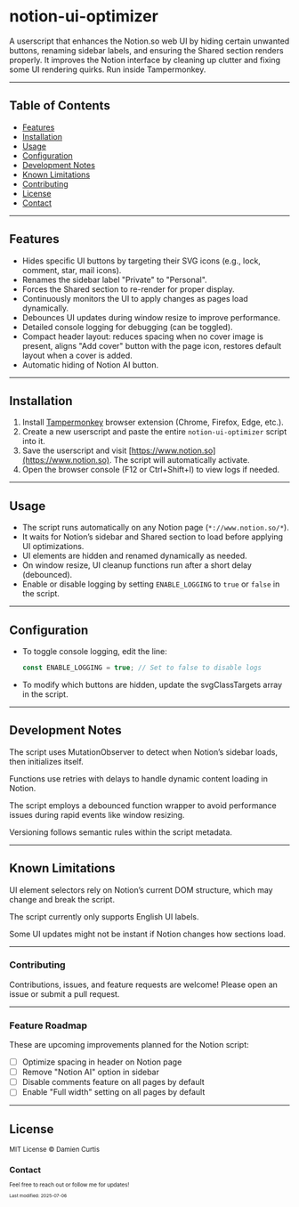 # notion-ui-optimizer

A userscript that enhances the Notion.so web UI by hiding certain unwanted buttons, renaming sidebar labels, and ensuring the Shared section renders properly. It improves the Notion interface by cleaning up clutter and fixing some UI rendering quirks. Run inside Tampermonkey.

---

## Table of Contents

- [Features](#features)
- [Installation](#installation)
- [Usage](#usage)
- [Configuration](#configuration)
- [Development Notes](#development-notes)
- [Known Limitations](#known-limitations)
- [Contributing](#contributing)
- [License](#license)
- [Contact](#contact)

---

## Features

- Hides specific UI buttons by targeting their SVG icons (e.g., lock, comment, star, mail icons).  
- Renames the sidebar label "Private" to "Personal".  
- Forces the Shared section to re-render for proper display.  
- Continuously monitors the UI to apply changes as pages load dynamically.  
- Debounces UI updates during window resize to improve performance.  
- Detailed console logging for debugging (can be toggled).  
- Compact header layout: reduces spacing when no cover image is present, aligns "Add cover" button with the page icon, restores default layout when a cover is added.  
- Automatic hiding of Notion AI button.

---

## Installation

1. Install [Tampermonkey](https://www.tampermonkey.net/) browser extension (Chrome, Firefox, Edge, etc.).  
2. Create a new userscript and paste the entire `notion-ui-optimizer` script into it.  
3. Save the userscript and visit [https://www.notion.so](https://www.notion.so). The script will automatically activate.  
4. Open the browser console (F12 or Ctrl+Shift+I) to view logs if needed.

---

## Usage

- The script runs automatically on any Notion page (`*://www.notion.so/*`).  
- It waits for Notion’s sidebar and Shared section to load before applying UI optimizations.  
- UI elements are hidden and renamed dynamically as needed.  
- On window resize, UI cleanup functions run after a short delay (debounced).  
- Enable or disable logging by setting `ENABLE_LOGGING` to `true` or `false` in the script.

---

## Configuration

- To toggle console logging, edit the line:  
  ```js
  const ENABLE_LOGGING = true; // Set to false to disable logs

- To modify which buttons are hidden, update the svgClassTargets array in the script.

---

## Development Notes
The script uses MutationObserver to detect when Notion’s sidebar loads, then initializes itself.

Functions use retries with delays to handle dynamic content loading in Notion.

The script employs a debounced function wrapper to avoid performance issues during rapid events like window resizing.

Versioning follows semantic rules within the script metadata.

---

## Known Limitations
UI element selectors rely on Notion’s current DOM structure, which may change and break the script.

The script currently only supports English UI labels.

Some UI updates might not be instant if Notion changes how sections load.

---

### Contributing
Contributions, issues, and feature requests are welcome! Please open an issue or submit a pull request.

---

### Feature Roadmap
These are upcoming improvements planned for the Notion script:

- [ ] Optimize spacing in header on Notion page
- [ ] Remove "Notion AI" option in sidebar
- [ ] Disable comments feature on all pages by default
- [ ] Enable "Full width" setting on all pages by default
      
---

## License
<small>MIT License © Damien Curtis<small>

## Contact
Feel free to reach out or follow me for updates!

<sub>Last modified: 2025-07-06</sub>
